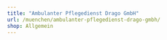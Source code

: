 ```yaml
---
title: "Ambulanter Pflegedienst Drago GmbH"
url: /muenchen/ambulanter-pflegedienst-drago-gmbh/
shop: Allgemein
---
```

